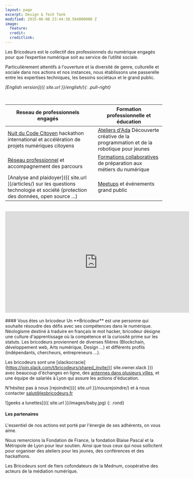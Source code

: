 ```yaml
---
layout: page
excerpt: Design & Tech Tank
modified: 2015-06-08 23:44:38.564000000 Z
image:
  feature: 
  credit: 
  creditlink: 
---
```


Les Bricodeurs est le collectif des professionnels du numérique engagés pour que l’expertise numérique soit au service de l’utilité sociale.

Particulièrement attentifs à l'ouverture et la diversité de genre, culturelle et sociale dans nos actions et nos instances, nous établissons une passerelle entre les expertises techniques, les besoins sociétaux et le grand public.

_[English version]({{ site.url }}/english/){: .pull-right}_

<br>

| Reseau de professionnels engagés	| | Formation professionnelle et éducation	|
|---	|--- |---	|
|[Nuit du Code Citoyen](https://nuitcodecitoyen.org) hackathon international et accélération de projets numériques citoyens 	| | [Ateliers d'Ada]({{site.url}}/AteliersdAda/) Découverte créative de la programmation et de la robotique pour jeunes |
| [Réseau professionnel](https://join.slack.com/t/bricodeurs/shared_invite/enQtMjk4MDg1NTIxMDI4LWU1MjRhMjlmYmYyYmM3MGRhNjg3YjIzMGRiMzk0YjE4OTYyYzUxZWFkMDE1MTZiZTRiOTBhYTA4YTQ5YTA2NTY) et accompagnement des parcours 	| | [Formations collaboratives]({{site.url}}/preecoledunumerique/) de préparation aux métiers du numérique |
|[Analyse and plaidoyer]({{ site.url }}/articles/) sur les questions technologie et société (protection des données, open source ...) 	| |  [Meetups](https://pro.meetup.com/fr-FR/pro/les-bricodeurs/) et événements grand public	|

<br>

<div><iframe src="https://www.facebook.com/plugins/video.php?href=https%3A%2F%2Fwww.facebook.com%2Flesbricodeurs%2Fvideos%2F290466934626200%2F&show_text=0&width=590" width="590" height="325" style="border:none;overflow:hidden;display:block;margin:0 auto" scrolling="no" frameborder="0" allowTransparency="true" allowFullScreen="true"></iframe></div>	

<br>
#### Vous êtes un bricodeur
Un **Bricodeur** est une personne qui souhaite résoudre des défis avec ses compétences dans le numérique. Néologisme destiné à traduire en français le mot hacker, bricodeur désigne une culture d'apprentissage où la compétence et la curiosité prime sur les statuts. Les bricodeurs proviennent de diverses filières (Blockchain, développement web, Arts numérique, Design ...) et différents profils (indépendants, chercheurs, entrepreneurs ...). 

Les bricodeurs sont une [slackocracie](https://join.slack.com/t/bricodeurs/shared_invite/{{ site.owner.slack }}) avec beaucoup d'échanges en ligne, des [antennes dans plusieurs villes](https://pro.meetup.com/fr-FR/pro/les-bricodeurs/), et une équipe de salariés à Lyon qui assure les actions d'éducation.

N'hésitez pas à nous [rejoindre]({{ site.url }}/nousrejoindre/) et à nous contacter <a  href="mailto:salut@lesbricodeurs.fr">salut@lesbricodeurs.fr</a>

![geeks a lunettes]({{ site.url }}/images/baby.jpg)
{: .rond}

#### Les partenaires 

L'essentiel de nos actions est porté par l'énergie de ses adhérents, on vous aime.

Nous remercions la Fondation de France, la fondation Blaise Pascal et la Métropole de Lyon pour leur soutien. Ainsi que tous ceux qui nous sollicitent pour organiser des ateliers pour les jeunes, des conférences et des hackathons.

Les Bricodeurs sont de fiers cofondateurs de la Mednum, coopérative des acteurs de la médiation numérique.



